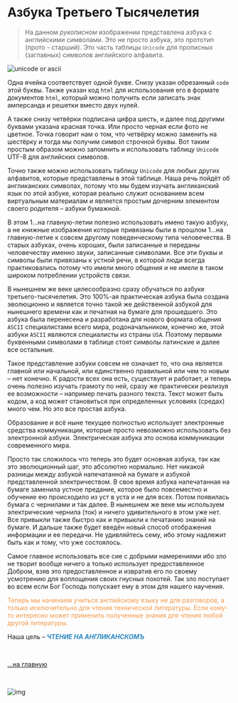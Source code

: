 # Азбука Третьего Тысячелетия

>На данном *рукописном* изображении представлена азбука с английскими символами. Это не просто азбука, это прототип (прото - старший). Это часть  таблицы `Unicode` для пропиcных (заглавных) символов английского алфавита.

![unicode or ascii](https://3.bp.blogspot.com/-KEa5n5E2PJY/YJy4p1SVatI/AAAAAAAAGkI/18IKV1RE6bIzHG-8CgkFv-5CTcpqPaqQQCK4BGAYYCw/s444/Doc%2B-%2B13.05.2021%2B-%2B08-24-723074.jpg "Таблица Юникод для первых прописных символов английского алфавита")
<!--  -->


Одна ячейка соответствует одной букве. Снизу указан обрезанный `сode` этой буквы. Также указан код `html` для использования его в формате документов `html`, который можно получить если записать знак амперсанда и решетки вместо двух нулей. 

А также снизу четвёрки подписана цифра шесть, и далее под другими буквами указана красная точка. Или просто черная если фото не цветное. Точка говорит нам о том, что четвёрку можно заменить на шестёрку и тогда мы получим символ строчной буквы. Вот таким простым образом можно запомнить и использовать таблицу `Unicode` UTF-8 для английских символов.

Точно также можно использовать таблицу `Unicode` для любых других алфавитов, которые представлены в этой таблицe. Наша речь пойдёт об англиканских символах, потому что мы будем изучать англиканский язык по этой азбуке, которая реально служит основанием всем виртуальным материалам и является простым дочерним элементом своего родителя – азбуки бумажной.

В этом 1…на главную-летии полезно использовать имено такую азбуку, а не книжные изображения которые привязаны были в прошлом 1…на главную-летие к совсем другому поведенческому типа человечества. В старых азбуках, очень хороших, были записанные и переданы человечеству именно звуки, записанные символами. Все эти буквы и символы были привязаны к устной речи, в которой люди всегда практиковались потому что имели много общения и не имели в таком широком потреблении устройств связи. 

В нынешнем же веке целесообразно сразу обучаться по азбуке третьего-тысячелетия. Это 100%-ая практическая азбука была создана эволюционно и является точно такой же действенной азбукой для нынешнего времени как и печатная на бумаге для прошедшего. Это азбука была перенесена и разработана для нового формата общения `ASCII` специалистами всего мира, родоначальником, конечно же, этой азбуки `ASCII` являются специалисты из страны `USA`. Поэтому первыми буквенными символами в таблицe стоят символы латинские и далее все остальные. 

Такое представление азбуки совсем не означает то, что она является главной или начальной, или единственно правильной или чем то новым – нет конечно. К радости всех она есть, существует и работает, и теперь очень полезно изучать грамоту по ней, сразу же практически реализуя ее возможности – например печать разного текста. Текст может быть кодом, а код может становиться при определенных условиях (средах) много чем. Но это все простая азбука.

Образование и всё ныне текущее полностью использует электронные средства коммуникации, которые просто невозможно использовать без электронной азбуки. Электрическая азбука это основа коммуникации современного мира. 

Просто так сложилось что теперь это будет основная азбука, так как это эволюционный шаг, это абсолютно нормально. Нет никакой разницы между азбукой напечатанной на бумаге и азбукой представленной электричеством. В свое время азбука напечатанная на бумаге заменила устное предание, которое было повсеместно и обучение ею происходило из уст в уста и не для всех. Потом появилась бумага с чернилами и так далее. В нынешнем же веке мы используем электрические чернила (ток) и ничего удивительного в этом уже нет. Все привыкли также быстро как и привыкли к печатанию знаний на бумаге. И дальше также будет введён новый способ отображения информации и ее передачи. Не удивляйтесь сему, ибо этому надлежит быть как и тому, что уже состоялось. 

Самое главное использовать все сие с добрыми намерениями ибо зло не творит вообще ничего а только использует предоставленное Добром, взяв это предоставленное и извратив его по своему усмотрению для воплощения своих гнусных похотей. Так зло поступает во всем если Бог Господь попускает ему в этом для нашего научения. 

<span style="color: #F29849;">Теперь мы начинаем учиться английскому языку не для разговоров, а только исключительно для чтения технической литературы. Если кому-то интересно может применить полученные знания для чтения любой другой литературы.</span>

Наша цель – <span style="color: #2C87BF">***ЧТЕНИЕ НА АНГЛИКАНСКОМЪ*** 


<br>

[…на главную](/)

<br>

![img](https://1.bp.blogspot.com/-hOxN5KX2KfY/YPplNP_w6xI/AAAAAAAAGz0/nNxSLwD5lnQhvFnce_DzmIoSRWyY9A3QACLcBGAsYHQ/s694/theend-beats.png)